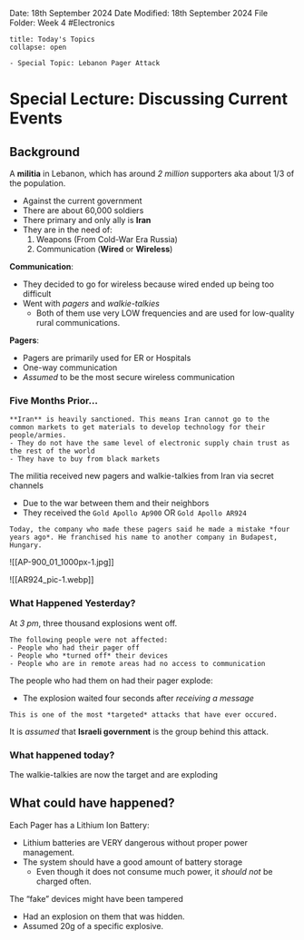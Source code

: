 Date: 18th September 2024
Date Modified: 18th September 2024
File Folder: Week 4
#Electronics

```ad-abstract
title: Today's Topics
collapse: open

- Special Topic: Lebanon Pager Attack

```

# Special Lecture: Discussing Current Events

## Background

A **militia** in Lebanon, which has around *2 million* supporters aka about 1/3 of the population.
- Against the current government
- There are about 60,000 soldiers
- There primary and only ally is **Iran**
- They are in the need of:
	1. Weapons (From Cold-War Era Russia)
	2. Communication (**Wired** or **Wireless**)

**Communication**:
- They decided to go for wireless because wired ended up being too difficult
- Went with *pagers* and *walkie-talkies*
	- Both of them use very LOW frequencies and are used for low-quality rural communications.

**Pagers**:
- Pagers are primarily used for ER or Hospitals
- One-way communication
- *Assumed* to be the most secure wireless communication

### Five Months Prior…

```ad-note
**Iran** is heavily sanctioned. This means Iran cannot go to the common markets to get materials to develop technology for their people/armies.
- They do not have the same level of electronic supply chain trust as the rest of the world
- They have to buy from black markets
```

The militia received new pagers and walkie-talkies from Iran via secret channels
- Due to the war between them and their neighbors
- They received the `Gold Apollo Ap900` OR `Gold Apollo AR924`

```ad-important
Today, the company who made these pagers said he made a mistake *four years ago*. He franchised his name to another company in Budapest, Hungary.
```

![[AP-900_01_1000px-1.jpg]]

![[AR924_pic-1.webp]]

### What Happened Yesterday?

At *3 pm*, three thousand explosions went off.

```ad-note
The following people were not affected:
- People who had their pager off
- People who *turned off* their devices
- People who are in remote areas had no access to communication
```

The people who had them on had their pager explode:
- The explosion waited four seconds after *receiving a message*

```ad-important
This is one of the most *targeted* attacks that have ever occured.
```

It is *assumed* that **Israeli government** is the group behind this attack.

### What happened today?

The walkie-talkies are now the target and are exploding

## What could have happened?

Each Pager has a Lithium Ion Battery:
- Lithium batteries are VERY dangerous without proper power management.
- The system should have a good amount of battery storage
	- Even though it does not consume much power, it *should not* be charged often.

The “fake” devices might have been tampered
- Had an explosion on them that was hidden.
- Assumed 20g of a specific explosive.





